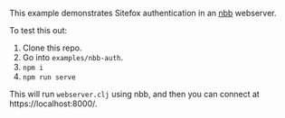 This example demonstrates Sitefox authentication in an [nbb](https://github.com/borkdude/nbb) webserver.

To test this out:

 1. Clone this repo.
 2. Go into `examples/nbb-auth`.
 3. `npm i`
 4. `npm run serve`

This will run `webserver.clj` using nbb, and then you can connect at https://localhost:8000/.
